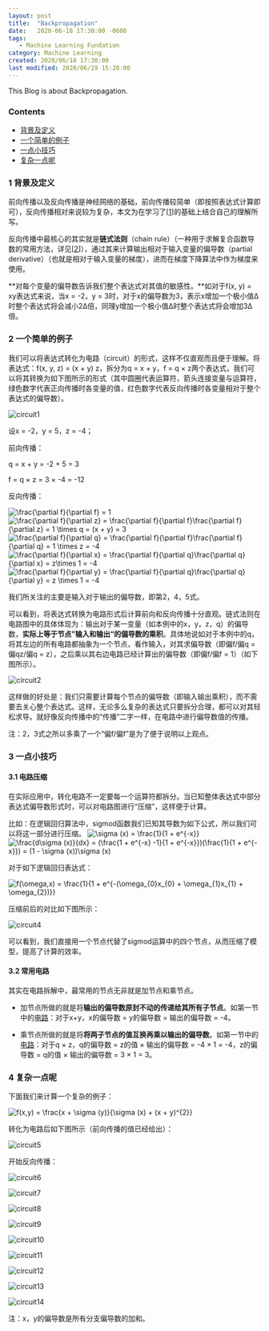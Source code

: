 ```yaml
---
layout: post
title:  "Backpropagation"
date:   2020-06-18 17:30:00 -0600
tags:
   - Machine Learning Fundation
category: Machine Learning
created: 2020/06/18 17:30:00
last modified: 2020/06/19 15:20:00
---
```


This Blog is about Backpropagation.

### Contents

* [背景及定义](#a)
* [一个简单的例子](#b)
* [一点小技巧](#c)
* [复杂一点呢](#d)

<a name='a'></a>

### 1 背景及定义

前向传播以及反向传播是神经网络的基础，前向传播较简单（即按照表达式计算即可），反向传播相对来说较为复杂，本文为在学习了\[[1](<https://cs231n.github.io/optimization-2/#grad>)\]的基础上结合自己的理解所写。

反向传播中最核心的其实就是**链式法则**（chain rule）（一种用于求解复合函数导数的常用方法，详见\[[2](<https://en.wikipedia.org/wiki/Chain_rule>)\]），通过其来计算输出相对于输入变量的偏导数（partial derivative）（也就是相对于输入变量的梯度），进而在梯度下降算法中作为梯度来使用。

**对每个变量的偏导数告诉我们整个表达式对其值的敏感性。**如对于f(x, y) = xy表达式来说，当x = -2，y = 3时，对于x的偏导数为3，表示x增加一个极小值&Delta;时整个表达式将会减小2&Delta;倍，同理y增加一个极小值&Delta;时整个表达式将会增加3&Delta;倍。

<a name='b'></a>

### 2 一个简单的例子

我们可以将表达式转化为电路（circuit）的形式，这样不仅直观而且便于理解。将表达式：f(x, y, z) = (x + y) z，拆分为q = x + y，f = q &times; z两个表达式，我们可以将其转换为如下图所示的形式（其中圆圈代表运算符，箭头连接变量与运算符，绿色数字代表正向传播时各变量的值，红色数字代表反向传播时各变量相对于整个表达式的偏导数）。

<a name='pic1'></a>

![circuit1](/images/backpropagation1.png)

设x = -2，y = 5，z = -4；

前向传播：

q = x + y = -2 + 5 = 3

f = q &times; z = 3 &times; -4 = -12

反向传播：

<img src="https://latex.codecogs.com/png.latex?\frac{\partial&space;f}{\partial&space;f}&space;=&space;1" title="\frac{\partial f}{\partial f} = 1" />

<img src="https://latex.codecogs.com/png.latex?\frac{\partial&space;f}{\partial&space;z}&space;=&space;\frac{\partial&space;f}{\partial&space;f}\frac{\partial&space;f}{\partial&space;z}&space;=&space;1&space;\times&space;q&space;=&space;(x&space;&plus;&space;y)&space;=&space;3" title="\frac{\partial f}{\partial z} = \frac{\partial f}{\partial f}\frac{\partial f}{\partial z} = 1 \times q = (x + y) = 3" />

<img src="https://latex.codecogs.com/png.latex?\frac{\partial&space;f}{\partial&space;q}&space;=&space;\frac{\partial&space;f}{\partial&space;f}\frac{\partial&space;f}{\partial&space;q}&space;=&space;1&space;\times&space;z&space;=&space;-4" title="\frac{\partial f}{\partial q} = \frac{\partial f}{\partial f}\frac{\partial f}{\partial q} = 1 \times z = -4" />

<img src="https://latex.codecogs.com/png.latex?\frac{\partial&space;f}{\partial&space;x}&space;=&space;\frac{\partial&space;f}{\partial&space;q}\frac{\partial&space;q}{\partial&space;x}&space;=&space;z\times&space;1&space;=&space;-4" title="\frac{\partial f}{\partial x} = \frac{\partial f}{\partial q}\frac{\partial q}{\partial x} = z\times 1 = -4" />

<img src="https://latex.codecogs.com/png.latex?\frac{\partial&space;f}{\partial&space;y}&space;=&space;\frac{\partial&space;f}{\partial&space;q}\frac{\partial&space;q}{\partial&space;y}&space;=&space;z&space;\times&space;1&space;=&space;-4" title="\frac{\partial f}{\partial y} = \frac{\partial f}{\partial q}\frac{\partial q}{\partial y} = z \times 1 = -4" />

我们所关注的主要是输入对于输出的偏导数，即第2，4，5式。

可以看到，将表达式转换为电路形式后计算前向和反向传播十分直观。链式法则在电路图中的具体体现为：输出对于某一变量（如本例中的x，y，z，q）的偏导数，**实际上等于节点”输入和输出“的偏导数的乘积**。具体地说如对于本例中的q，将其左边的所有电路都抽象为一个节点，看作输入，对其求偏导数（即偏f/偏q = 偏qz/偏q = z），之后乘以其右边电路已经计算出的偏导数（即偏f/偏f = 1）（如下图所示）。

![circuit2](/images/backpropagation2.png)

这样做的好处是：我们只需要计算每个节点的偏导数（即输入输出乘积），而不需要去关心整个表达式。这样，无论多么复杂的表达式只要拆分合理，都可以对其轻松求导。就好像反向传播中的“传播”二字一样，在电路中进行偏导数值的传播。

注：2，3式之所以多乘了一个“偏f/偏f”是为了便于说明以上观点。



<a name='c'></a>

### 3 一点小技巧

#### 3.1 电路压缩

在实际应用中，转化电路不一定要每一个运算符都拆分。当已知整体表达式中部分表达式偏导数形式时，可以对电路图进行“压缩”，这样便于计算。

比如：在逻辑回归算法中，sigmod函数我们已知其导数为如下公式，所以我们可以将这一部分进行压缩。
<img src="https://latex.codecogs.com/png.latex?\sigma&space;(x)&space;=&space;\frac{1}{1&space;&plus;&space;e^{-x}}" title="\sigma (x) = \frac{1}{1 + e^{-x}}" />
<img src="https://latex.codecogs.com/png.latex?\frac{d\sigma&space;(x)}{dx}&space;=&space;(\frac{1&space;&plus;&space;e^{-x}&space;-1}{1&space;&plus;&space;e^{-x}})(\frac{1}{1&space;&plus;&space;e^{-x}})&space;=&space;(1&space;-&space;\sigma&space;(x))\sigma&space;(x)" title="\frac{d\sigma (x)}{dx} = (\frac{1 + e^{-x} -1}{1 + e^{-x}})(\frac{1}{1 + e^{-x}}) = (1 - \sigma (x))\sigma (x)" />

对于如下逻辑回归表达式：

<img src="https://latex.codecogs.com/png.latex?f(\omega,x)&space;=&space;\frac{1}{1&space;&plus;&space;e^{-(\omega_{0}x_{0}&space;&plus;&space;\omega_{1}x_{1}&space;&plus;&space;\omega_{2})}}" title="f(\omega,x) = \frac{1}{1 + e^{-(\omega_{0}x_{0} + \omega_{1}x_{1} + \omega_{2})}}" />

压缩前后的对比如下图所示：

![circuit4](/images/backpropagation4.png)

可以看到，我们直接用一个节点代替了sigmod运算中的四个节点，从而压缩了模型，提高了计算的效率。

#### 3.2 常用电路

其实在电路拆解中，最常用的节点无非就是加节点和乘节点。

* 加节点所做的就是将**输出的偏导数原封不动的传递给其所有子节点**。如第一节中的[电路](#pic1)：对于x+y，x的偏导数 = y的偏导数 = 输出的偏导数 = -4。

* 乘节点所做的就是将**将两子节点的值互换再乘以输出的偏导数**。如第一节中的[电路](#pic1)：对于q &times; z，q的偏导数 = z的值 &times; 输出的偏导数 = -4 &times; 1 = -4，z的偏导数 = q的值 &times; 输出的偏导数 = 3 &times; 1 = 3。

<a name='d'></a>

### 4 复杂一点呢

下面我们来计算一个复杂的例子：

<img src="https://latex.codecogs.com/png.latex?f(x,y)&space;=&space;\frac{x&space;&plus;&space;\sigma&space;(y)}{\sigma&space;(x)&space;&plus;&space;(x&space;&plus;&space;y)^{2}}" title="f(x,y) = \frac{x + \sigma (y)}{\sigma (x) + (x + y)^{2}}" />

转化为电路后如下图所示（前向传播的值已经给出）：

![circuit5](/images/backpropagation5.png)

开始反向传播：

![circuit6](/images/backpropagation6.png)

![circuit7](/images/backpropagation7.png)

![circuit8](/images/backpropagation8.png)

![circuit9](/images/backpropagation9.png)

![circuit10](/images/backpropagation10.png)

![circuit11](/images/backpropagation11.png)

![circuit12](/images/backpropagation12.png)

![circuit13](/images/backpropagation13.png)

![circuit14](/images/backpropagation14.png)

注：x，y的偏导数是所有分支偏导数的加和。

